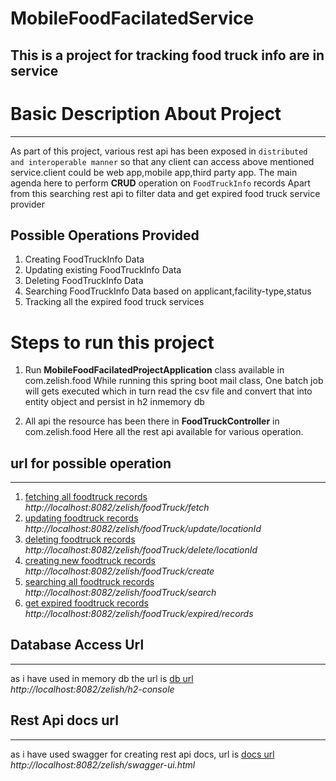 # MobileFoodFacilatedService
This is a project for tracking food truck info are in service
---

# Basic Description About Project
---
As part of this project, various rest api has been exposed in `distributed and interoperable manner`
so that any client can access above mentioned service.client could be web app,mobile app,third party app.
The main agenda here to perform **CRUD** operation on `FoodTruckInfo` records
Apart from this searching rest api to filter data and get expired food truck service provider

## Possible Operations Provided
1. Creating FoodTruckInfo Data
2. Updating existing FoodTruckInfo Data
3. Deleting FoodTruckInfo Data
4. Searching FoodTruckInfo Data based on applicant,facility-type,status
5. Tracking all the expired food truck services

# Steps to run this project
1. Run **MobileFoodFacilatedProjectApplication** class available in com.zelish.food
While running this spring boot mail class, One batch job will gets executed which in turn read the csv file
and convert that into entity object and persist in h2 inmemory db

2. All api the resource has been there in **FoodTruckController** in com.zelish.food
Here all the rest api available for various operation.

## url for possible operation
---
1. [fetching all foodtruck records](http://localhost:8082/zelish/foodTruck/fetch) *http://localhost:8082/zelish/foodTruck/fetch*
2. [updating foodtruck records](http://localhost:8082/zelish/foodTruck/update/locationId) *http://localhost:8082/zelish/foodTruck/update/locationId*
3. [deleting foodtruck records](http://localhost:8082/zelish/foodTruck/delete/locationId) *http://localhost:8082/zelish/foodTruck/delete/locationId*
4. [creating new foodtruck records](http://localhost:8082/zelish/foodTruck/create) *http://localhost:8082/zelish/foodTruck/create*
5. [searching all foodtruck records](http://localhost:8082/zelish/foodTruck/search) *http://localhost:8082/zelish/foodTruck/search*
6. [get expired foodtruck records](http://localhost:8082/zelish/foodTruck/expired/records) *http://localhost:8082/zelish/foodTruck/expired/records*

## Database Access Url
---
as i have used in memory db the url is
[db url](http://localhost:8082/zelish/h2-console) *http://localhost:8082/zelish/h2-console*

## Rest Api docs url
---
as i have used swagger for creating rest api docs, url is
[docs url](http://localhost:8082/zelish/swagger-ui.html) *http://localhost:8082/zelish/swagger-ui.html*
